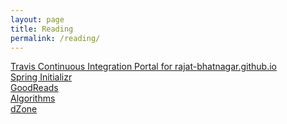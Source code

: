 ```yaml
---
layout: page
title: Reading
permalink: /reading/
---
```


<a href="https://travis-ci.org/rajat-bhatnagar/rajat-bhatnagar.github.io" target="_blank">Travis Continuous Integration Portal for rajat-bhatnagar.github.io</a><br>
<a href="http://start.spring.io" target="_blank">Spring Initializr</a><br>
<a href="https://www.goodreads.com/Rajat_Bhatnagar" target="_blank">GoodReads</a><br>
<a href="http://algs4.cs.princeton.edu/home/" target="_blank">Algorithms</a><br>
<a href="https://dzone.com" target="_blank">dZone</a><br>